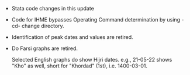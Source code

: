 * Stata code changes in this update

- Code for IHME bypasses Operating Command determination by using -cd- change directory.

- Identification of peak dates and values are retired.

- Do Farsi graphs are retired. 

  Selected English graphs do show Hijri dates. e.g., 21-05-22 shows "Kho" as well, short for "Khordad" (1st), i.e. 1400-03-01.
